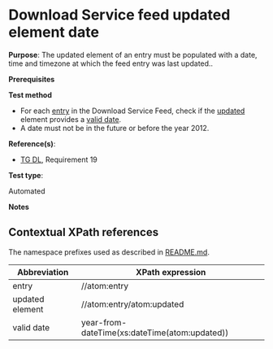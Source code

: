 # Download Service feed updated element date

**Purpose**: The updated element of an entry must be populated with a date, time and timezone at which the feed entry was last updated..

**Prerequisites**

**Test method**

* For each [entry](#entry) in the Download Service Feed, check if the [updated](#updated) element provides a [valid date](#validdate).
* A date must not be in the future or before the year 2012.

**Reference(s)**:

* [TG DL](./README#ref_TG_DL), Requirement 19

**Test type**:

Automated

**Notes**

## Contextual XPath references

The namespace prefixes used as described in [README.md](./README#namespaces).

Abbreviation                                               |  XPath expression
---------------------------------------------------------- | -------------------------------------------------------------------------
entry <a name="entry"></a> | //atom:entry
updated element <a name="updated"></a> | //atom:entry/atom:updated
valid date <a name="validdate"></a> | year-from-dateTime(xs:dateTime(atom:updated))
